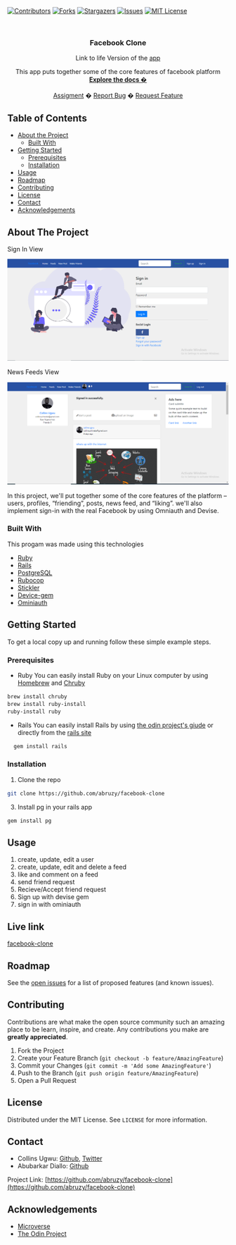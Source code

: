 
<!-- PROJECT SHIELDS -->
<!--
*** I'm using markdown "reference style" links for readability.
*** Reference links are enclosed in brackets [ ] instead of parentheses ( ).
*** See the bottom of this document for the declaration of the reference variables
*** for contributors-url, forks-url, etc. This is an optional, concise syntax you may use.
*** https://www.markdownguide.org/basic-syntax/#reference-style-links
-->
[![Contributors][contributors-shield]][contributors-url]
[![Forks][forks-shield]][forks-url]
[![Stargazers][stars-shield]][stars-url]
[![Issues][issues-shield]][issues-url]
[![MIT License][license-shield]][license-url]



<!-- PROJECT LOGO -->
<br />
<p align="center">
  <h3 align="center">Facebook Clone</h3>
  <p align="center">Link to life Version of the <a href="https://owl-social.herokuapp.com/">app</a></p>
  <p align="center">
  This app puts together some of the core features of facebook platform
    <br />
    <a href="https://github.com/abruzy/facebook-clone/blob/master/README.md"><strong>Explore the docs �</strong></a>
    <br />
    <br />
    <a href="https://www.theodinproject.com/courses/ruby-programming/lessons/advanced-building-blocks.">Assigment</a>
    �
    <a href="https://github.com/abruzy/facebook-clone/issues">Report Bug</a>
    �
    <a href="https://github.com/abruzy/facebook-clone/issues">Request Feature</a>
  </p>
</p>



<!-- TABLE OF CONTENTS -->
## Table of Contents

* [About the Project](#about-the-project)
  * [Built With](#built-with)
* [Getting Started](#getting-started)
  * [Prerequisites](#prerequisites)
  * [Installation](#installation)
* [Usage](#usage)
* [Roadmap](#roadmap)
* [Contributing](#contributing)
* [License](#license)
* [Contact](#contact)
* [Acknowledgements](#acknowledgements)



<!-- ABOUT THE PROJECT -->
## About The Project
<p>Sign In View</p>
<img src="app/assets/images/facebook-login.png">

<p>News Feeds View</p>
<img src="app/assets/images/newsfeeds.png">
<!-- [![Product Name Screen Shot][product-screenshot]](https://example.com) -->

In this project, we'll put together some of the core features of the platform – users, profiles, “friending”, posts, news feed, and “liking”. we'll also implement sign-in with the real Facebook by using Omniauth and Devise.

### Built With
This progam was made using this technologies
* [Ruby](https://www.ruby-lang.org/en/)
* [Rails](https://rubyonrails.org/)
* [PostgreSQL](https://www.postgresql.org/)
* [Rubocop](https://github.com/rubocop-hq/rubocop)
* [Stickler](https://stickler-ci.com/)
* [Device-gem](https://github.com/heartcombo/devise)
* [Ominiauth](https://github.com/omniauth/omniauth)


<!-- GETTING STARTED -->
## Getting Started

To get a local copy up and running follow these simple example steps.

### Prerequisites

* Ruby
You can easily install Ruby on your Linux computer by using [Homebrew](https://docs.brew.sh/) and [Chruby](https://github.com/postmodern/chruby)
```sh
brew install chruby
brew install ruby-install
ruby-install ruby
```

* Rails
  You can easily install Rails by using [the odin project's giude](https://www.theodinproject.com/courses/web-development-101/lessons/your-facebook-clonelication) or directly from the [rails site](https://rubyonrails.org/)

```sh
  gem install rails
```

### Installation

<!-- 1. Get a free API Key at [https://example.com](https://example.com) -->
1. Clone the repo
```sh
git clone https://github.com/abruzy/facebook-clone
```
 3. Install pg in your rails app
```sh
gem install pg
``` 
<!-- 4. Enter your API in `config.js`
```JS
const API_KEY = 'ENTER YOUR API';
``` -->


<!-- USAGE EXAMPLES -->
## Usage
1. create, update, edit a user
2. create, update, edit and delete a feed
3. like and comment on a feed
4. send friend request
5. Recieve/Accept friend request
6. Sign up with devise gem
7. sign in with ominiauth

<!-- LIVE VERSION -->
## Live link
[facebook-clone](https://owl-social.herokuapp.com/)
<!-- ROADMAP -->
## Roadmap

See the [open issues](https://github.com/abruzy/facebook-clone/issues) for a list of proposed features (and known issues).


<!-- CONTRIBUTING -->
## Contributing

Contributions are what make the open source community such an amazing place to be learn, inspire, and create. Any contributions you make are **greatly appreciated**.

1. Fork the Project
2. Create your Feature Branch (`git checkout -b feature/AmazingFeature`)
3. Commit your Changes (`git commit -m 'Add some AmazingFeature'`)
4. Push to the Branch (`git push origin feature/AmazingFeature`)
5. Open a Pull Request



<!-- LICENSE -->
## License

Distributed under the MIT License. See `LICENSE` for more information.


<!-- CONTACT -->
## Contact


* Collins Ugwu: [Github](https://github.com/collinsugwu), [Twitter](https://twitter.com/collinsugwu_me)
* Abubarkar Diallo: [Github](https://github.com/abruzy)

Project Link: [https://github.com/abruzy/facebook-clone](https://github.com/abruzy/facebook-clone)

<!-- ACKNOWLEDGEMENTS -->
## Acknowledgements
* [Microverse](https://www.microverse.org/)
* [The Odin Project](https://www.theodinproject.com/)




<!-- MARKDOWN LINKS & IMAGES -->
<!-- https://www.markdownguide.org/basic-syntax/#reference-style-links -->
[contributors-shield]: https://img.shields.io/github/contributors/abruzy/facebook-clone
[contributors-url]: https://github.com/abruzy/facebook-clone/graphs/contributors
[forks-shield]: https://img.shields.io/github/forks/abruzy/facebook-clone
[forks-url]: https://github.com/abruzy/facebook-clone/network/members
[stars-shield]: https://img.shields.io/github/stars/abruzy/facebook-clone
[stars-url]: https://github.com/abruzy/facebook-clone/stargazers
[issues-shield]: https://img.shields.io/github/issues/abruzy/facebook-clone
[issues-url]: https://github.com/abruzy/facebook-clone/issues
[license-shield]: https://img.shields.io/github/license/abruzy/facebook-clone
[license-url]: https://github.com/abruzy/facebook-clone/blob/master/LICENSE.txt


